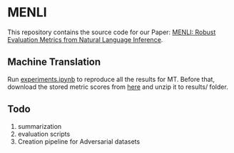 # MENLI

This repository contains the source code for our Paper: [MENLI: Robust Evaluation Metrics from Natural Language Inference](https://arxiv.org/abs/2208.07316).

## Machine Translation
Run [experiments.ipynb](https://github.com/cyr19/MENLI/blob/main/experiments/experiments.ipynb) to reproduce all the results for MT. Before that, download the stored metric scores from [here](https://drive.google.com/file/d/11ucw-Rgyj5G8TJ1KxNowAfnQjCnyKtv2/view?usp=sharing) and unzip it to results/ folder.

## Todo 
1. summarization
2. evaluation scripts
3. Creation pipeline for Adversarial datasets 



